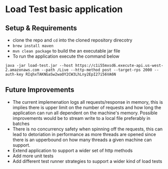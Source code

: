 # Load Test basic application
## Setup & Requirements
- clone the repo and `cd` into the cloned repository direcotry
- `brew install maven`
- `mvn clean package` to build the an executable jar file
- To run the application execute the command below

`java -jar load-test.jar --host https://c1i55mxsd6.execute-api.us-west-2.amazonaws.com --path /Live --http-method post --target-rps 2000 --auth-key RIqhxTAKNGaSw2waOY2CW3LhLny2EpI27i56VA6N`

## Future Improvements
- The current implemenation logs all requests/response in memory, this is implies there is upper limit on the number of 
requests and how long the application can run all dependent on the machine's memory. Possible improvements would be to stream write to a 
local file preferably in batches
- There is no concurrency safety when spinning off the requests, this can lead to detoriation in performance as more threads are
opened since there is an upperbound on how many threads a given machine can support.
- Extend application to support a wider set of http methods
- Add more unit tests
- Add different test runner strategies to support a wider kind of load tests